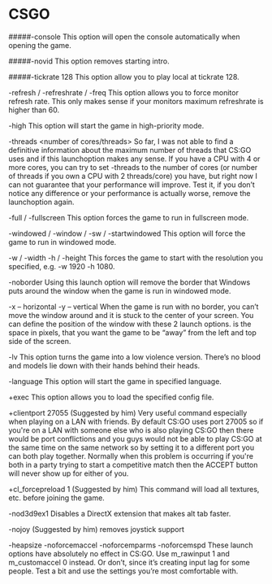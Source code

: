 # CSGO

#####-console
This option will open the console automatically when opening the game.

#####-novid
This option removes starting intro.

#####-tickrate 128
This option allow you to play local at tickrate 128.

-refresh <rate> / -refreshrate <rate> / -freq <rate>
This option allows you to force monitor refresh rate. 
This only makes sense if your monitors maximum refreshrate is higher than 60. 

-high
This option will start the game in high-priority mode.

-threads <number of cores/threads>
So far, I was not able to find a definitive information about the maximum number of threads that CS:GO uses and if this launchoption makes any sense. If you have a CPU with 4 or more cores, you can try to set -threads to the number of cores (or number of threads if you own a CPU with 2 threads/core) you have, but right now I can not guarantee that your performance will improve. Test it, if you don’t notice any difference or your performance is actually worse, remove the launchoption again.

-full / -fullscreen
This option forces the game to run in fullscreen mode.

-windowed / -window / -sw / -startwindowed
This option will force the game to run in windowed mode.

-w <width> / -width <width>
-h <height> / -height <height>
This forces the game to start with the resolution you specified, e.g. -w 1920 -h 1080.

-noborder
Using this launch option will remove the border that Windows puts around the window when the game is run in windowed mode.

-x <position> – horizontal
-y <position> – vertical
When the game is run with no border, you can’t move the window around and it is stuck to the center of your screen. You can define the position of the window with these 2 launch options. <position> is the space in pixels, that you want the game to be “away” from the left and top side of the screen.

-lv
This option turns the game into a low violence version. There’s no blood and models lie down with their hands behind their heads.

-language <language>
This option will start the game in specified language.



+exec <exec>
This option allows you to load the specified config file.

+clientport 27055 (Suggested by him) 
Very useful command especially when playing on a LAN with friends. By default CS:GO uses port 27005 so if you're on a LAN with someone else who is also playing CS:GO then there would be port conflictions and you guys would not be able to play CS:GO at the same time on the same network so by setting it to a different port you can both play together. Normally when this problem is occurring if you're both in a party trying to start a competitive match then the ACCEPT button will never show up for either of you.

+cl_forcepreload 1 (Suggested by him) 
This command will load all textures, etc. before joining the game.

-nod3d9ex1
Disables a DirectX extension that makes alt tab faster.

-nojoy (Suggested by him) 
removes joystick support



-heapsize
-noforcemaccel
-noforcemparms
-noforcemspd
These launch options have absolutely no effect in CS:GO. Use m_rawinput 1 and m_customaccel 0 instead. Or don’t, since it’s creating input lag for some people. Test a bit and use the settings you’re most comfortable with.
